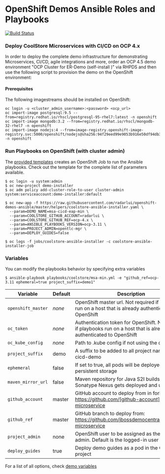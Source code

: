 # OpenShift Demos Ansible Roles and Playbooks
[![Build Status](https://travis-ci.org/siamaksade/openshift-demos-ansible.svg?branch=master)](https://travis-ci.org/siamaksade/openshift-demos-ansible)

### Deploy CoolStore Microservices with CI/CD on OCP 4.x 
In order to deploy the complete demo infrastructure for demonstrating Microservices, CI/CD, 
agile integrations and more, order an OCP 4.5 demo environment "OCP Cluster for ER-Demo (self-install )" via RHPDS and then use the following script to provision the demo
on the OpenShift environment:

#### Prerequisites

The following imagestreams should be installed on OpenShift:

  ```
  oc login -u <cluster_admin_username>:<password> <ocp_url>
  oc import-image postgresql:9.5 --from=registry.redhat.io/rhscl/postgresql-95-rhel7:latest -n openshift
  oc import-image mongodb:3.2 --from=registry.redhat.io/rhscl/mongodb-32-rhel7 -n openshift
  oc import-image nodejs:4 --from=image-registry.openshift-image-registry.svc:5000/openshift/nodejs@sha256:94f29eed99e9053b916e50df94db3d1fa875f5307fa6bc19d5d516eb5e468d6f -n openshift
  ```


### Run Playbooks on OpenShift (with cluster admin)

The [provided templates](helpers/coolstore-ansible-installer.yaml) creates an OpenShift Job to run 
the Ansible playbooks. Check out the template for the complete list of parameters available.

  ```
  $ oc login -u system:admin
  $ oc new-project demo-installer
  $ oc adm policy add-cluster-role-to-user cluster-admin system:serviceaccount:demo-installer:default
  
  $ oc new-app -f https://raw.githubusercontent.com/radarlui/openshift-demos-ansible/master/helpers/coolstore-ansible-installer.yaml \
    --param=DEMO_NAME=msa-cicd-eap-min \
    --param=COOLSTORE_GITHUB_ACCOUNT=radarlui \
    --param=COOLSTORE_GITHUB_REF=ocp-4.x \
    --param=ANSIBLE_PLAYBOOKS_VERSION=ocp-3.11 \
    --param=PROJECT_ADMIN=opentlc-mgr \
    --param=DEPLOY_GUIDES=false

  $ oc logs -f jobs/coolstore-ansible-installer -c coolstore-ansible-installer-job
  ```



### Variables

You can modify the playbooks behavior by specifying extra variables

```
$ ansible-playbook playbooks/coolstore/msa-min.yml -e "github_ref=ocp-3.11 ephemeral=true project_suffix=demo1"
```

| Variable             | Default   | Description                                                                                                            |
|----------------------|-----------|------------------------------------------------------------------------------------------------------------------------|
| `openshift_master`   | *none*    | OpenShift master url. Not required if playbooks run on a host that is already authenticated to OpenShift               |
| `oc_token`           | *none*    | Authentication token for OpenShift. Not required if playbooks run on a host that is already authenticated to OpenShift |
| `oc_kube_config`     | *none*    | Path to .kube config if not using the default                                                                          |
| `project_suffix`     | demo      | A suffix to be added to all project names e.g. cicd-demo                                                               |
| `ephemeral`          | false     | If set to true, all pods will be deployed without persistent storage                                                   |
| `maven_mirror_url`   | false     | Maven repository for Java S2I builds. If empty, Sonatype Nexus gets deployed and used                                  |
| `github_account`     | master    | GitHub account to deploy from in forked: https://github.com/[github-account]/coolstore-microservice                    |
| `github_ref`         | master    | GitHub branch to deploy from: https://github.com/jbossdemocentral/coolstore-microservice                               |
| `project_admin`      | none      | OpenShift user to be assigned as the project admin. Default is the logged-in user                                      |
| `deploy_guides`      | true      | Deploy demo guides as a pod in the CI/CD project                                                                       |


For a list of all options, check [demo variables](playbooks/coolstore/group_vars/all)
